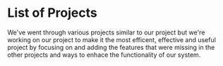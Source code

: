 # List of Projects
We've went through various projects similar to our project but we're working on our project to make it the most efficent, effective and useful project by focusing on and adding the features that were missing in the other projects and ways to enhace the functionality of our system. 
